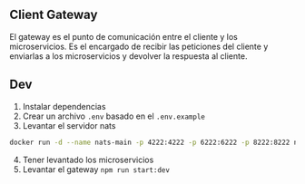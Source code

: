## Client Gateway
El gateway es el punto de comunicación entre el cliente y los microservicios.
Es el encargado de recibir las peticiones del cliente y enviarlas a los microservicios y devolver la respuesta al cliente.

## Dev
1. Instalar dependencias
2. Crear un archivo `.env` basado en el `.env.example`
3. Levantar el servidor nats
```bash
docker run -d --name nats-main -p 4222:4222 -p 6222:6222 -p 8222:8222 nats
```
4. Tener levantado los microservicios
5. Levantar el gateway `npm run start:dev`